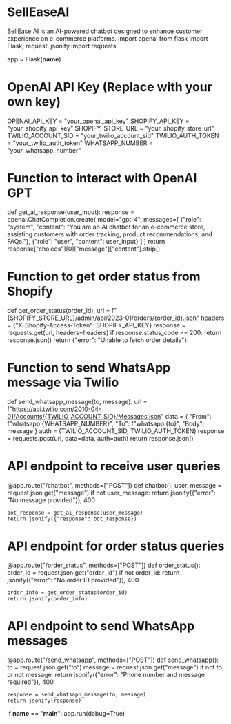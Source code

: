# SellEaseAI
SellEase AI is an AI-powered chatbot designed to enhance customer experience on e-commerce platforms.
import openai
from flask import Flask, request, jsonify
import requests

app = Flask(__name__)

# OpenAI API Key (Replace with your own key)
OPENAI_API_KEY = "your_openai_api_key"
SHOPIFY_API_KEY = "your_shopify_api_key"
SHOPIFY_STORE_URL = "your_shopify_store_url"
TWILIO_ACCOUNT_SID = "your_twilio_account_sid"
TWILIO_AUTH_TOKEN = "your_twilio_auth_token"
WHATSAPP_NUMBER = "your_whatsapp_number"

# Function to interact with OpenAI GPT
def get_ai_response(user_input):
    response = openai.ChatCompletion.create(
        model="gpt-4",
        messages=[
            {"role": "system", "content": "You are an AI chatbot for an e-commerce store, assisting customers with order tracking, product recommendations, and FAQs."},
            {"role": "user", "content": user_input}
        ]
    )
    return response["choices"][0]["message"]["content"].strip()

# Function to get order status from Shopify
def get_order_status(order_id):
    url = f"{SHOPIFY_STORE_URL}/admin/api/2023-01/orders/{order_id}.json"
    headers = {"X-Shopify-Access-Token": SHOPIFY_API_KEY}
    response = requests.get(url, headers=headers)
    if response.status_code == 200:
        return response.json()
    return {"error": "Unable to fetch order details"}

# Function to send WhatsApp message via Twilio
def send_whatsapp_message(to, message):
    url = f"https://api.twilio.com/2010-04-01/Accounts/{TWILIO_ACCOUNT_SID}/Messages.json"
    data = {
        "From": f"whatsapp:{WHATSAPP_NUMBER}",
        "To": f"whatsapp:{to}",
        "Body": message
    }
    auth = (TWILIO_ACCOUNT_SID, TWILIO_AUTH_TOKEN)
    response = requests.post(url, data=data, auth=auth)
    return response.json()

# API endpoint to receive user queries
@app.route("/chatbot", methods=["POST"])
def chatbot():
    user_message = request.json.get("message")
    if not user_message:
        return jsonify({"error": "No message provided"}), 400
    
    bot_response = get_ai_response(user_message)
    return jsonify({"response": bot_response})

# API endpoint for order status queries
@app.route("/order_status", methods=["POST"])
def order_status():
    order_id = request.json.get("order_id")
    if not order_id:
        return jsonify({"error": "No order ID provided"}), 400
    
    order_info = get_order_status(order_id)
    return jsonify(order_info)

# API endpoint to send WhatsApp messages
@app.route("/send_whatsapp", methods=["POST"])
def send_whatsapp():
    to = request.json.get("to")
    message = request.json.get("message")
    if not to or not message:
        return jsonify({"error": "Phone number and message required"}), 400
    
    response = send_whatsapp_message(to, message)
    return jsonify(response)

if __name__ == "__main__":
    app.run(debug=True)

